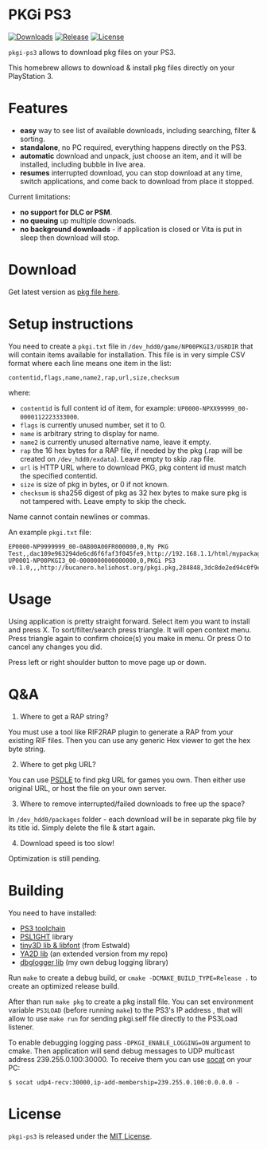 # PKGi PS3

[![Downloads][img_downloads]][pkgi_downloads] [![Release][img_latest]][pkgi_latest] [![License][img_license]][pkgi_license]


`pkgi-ps3` allows to download pkg files on your PS3.

This homebrew allows to download & install pkg files directly on your PlayStation 3.

# Features

* **easy** way to see list of available downloads, including searching, filter & sorting.
* **standalone**, no PC required, everything happens directly on the PS3.
* **automatic** download and unpack, just choose an item, and it will be installed, including bubble in live area.
* **resumes** interrupted download, you can stop download at any time, switch applications, and come back to download
  from place it stopped.

Current limitations:
* **no support for DLC or PSM**.
* **no queuing** up multiple downloads.
* **no background downloads** - if application is closed or Vita is put in sleep then download will stop.

# Download

Get latest version as [pkg file here][pkgi_latest].

# Setup instructions

You need to create a `pkgi.txt` file in `/dev_hdd0/game/NP00PKGI3/USRDIR` that will contain items available for installation. This file is in very
simple CSV format where each line means one item in the list:

```
contentid,flags,name,name2,rap,url,size,checksum
```

where:

* `contentid` is full content id of item, for example: `UP0000-NPXX99999_00-0000112223333000`.
* `flags` is currently unused number, set it to 0.
* `name` is arbitrary string to display for name.
* `name2` is currently unused alternative name, leave it empty.
* `rap`  the 16 hex bytes for a RAP file, if needed by the pkg (.rap will be created on `/dev_hdd0/exdata`). Leave empty to skip .rap file.
* `url` is HTTP URL where to download PKG, pkg content id must match the specified contentid.
* `size` is size of pkg in bytes, or 0 if not known.
* `checksum` is sha256 digest of pkg as 32 hex bytes to make sure pkg is not tampered with. Leave empty to skip the check.

Name cannot contain newlines or commas.

An example `pkgi.txt` file:
```
EP0000-NP9999999_00-0AB00A00FR000000,0,My PKG Test,,dac109e963294de6cd6f6faf3f045fe9,http://192.168.1.1/html/mypackage.pkg,2715513,afb545c6e71bd95f77994ab4a659efbb8df32208f601214156ad89b1922e73c3
UP0001-NP00PKGI3_00-0000000000000000,0,PKGi PS3 v0.1.0,,,http://bucanero.heliohost.org/pkgi.pkg,284848,3dc8de2ed94c0f9efeafa81df9b7d58f8c169e2875133d6d2649a7d477c1ae13
```

# Usage

Using application is pretty straight forward. Select item you want to install and press X. To sort/filter/search press triangle.
It will open context menu. Press triangle again to confirm choice(s) you make in menu. Or press O to cancel any changes you did.

Press left or right shoulder button to move page up or down.

# Q&A

1. Where to get a RAP string? 

  You must use a tool like RIF2RAP plugin to generate a RAP from your existing RIF files. Then you can use any generic Hex viewer to get the hex byte string.

2. Where to get pkg URL?

  You can use [PSDLE][] to find pkg URL for games you own. Then either use original URL, or host the file on your own server.

3. Where to remove interrupted/failed downloads to free up the space?

  In `/dev_hdd0/packages` folder - each download will be in separate pkg file by its title id. Simply delete the file & start again.

4. Download speed is too slow!

  Optimization is still pending.

# Building

You need to have installed:

- [PS3 toolchain](https://github.com/bucanero/ps3toolchain)
- [PSL1GHT](https://github.com/bucanero/PSL1GHT) library
- [tiny3D lib & libfont](https://github.com/wargio/tiny3d) (from Estwald)
- [YA2D lib](https://github.com/bucanero/ya2d_ps3) (an extended version from my repo)
- [dbglogger lib](https://github.com/bucanero/psl1ght-libs/tree/master/dbglogger) (my own debug logging library)

Run `make` to create a debug build, or `cmake -DCMAKE_BUILD_TYPE=Release .` to create an optimized release build.

After than run `make pkg` to create a pkg install file. You can set environment variable `PS3LOAD` (before running `make`) to the PS3's IP address
, that will allow to use `make run` for sending pkgi.self file directly to the PS3Load listener.

To enable debugging logging pass `-DPKGI_ENABLE_LOGGING=ON` argument to cmake. Then application will send debug messages to
UDP multicast address 239.255.0.100:30000. To receive them you can use [socat][] on your PC:

    $ socat udp4-recv:30000,ip-add-membership=239.255.0.100:0.0.0.0 -

# License

`pkgi-ps3` is released under the [MIT License](LICENSE).

[pkg_dec]: https://github.com/weaknespase/PkgDecrypt
[pkg_releases]: https://github.com/mmozeiko/pkgi/releases
[PSDLE]: https://repod.github.io/psdle/
[socat]: http://www.dest-unreach.org/socat/
[pkgi_downloads]: https://github.com/bucanero/pkgi-ps3/releases
[pkgi_latest]: https://github.com/bucanero/pkgi-ps3/releases/latest
[pkgi_license]: https://github.com/bucanero/pkgi-ps3/blob/master/LICENSE
[img_downloads]: https://img.shields.io/github/downloads/bucanero/pkgi-ps3/total.svg?maxAge=3600
[img_latest]: https://img.shields.io/github/release/bucanero/pkgi-ps3.svg?maxAge=3600
[img_license]: https://img.shields.io/github/license/bucanero/pkgi-ps3.svg?maxAge=2592000
